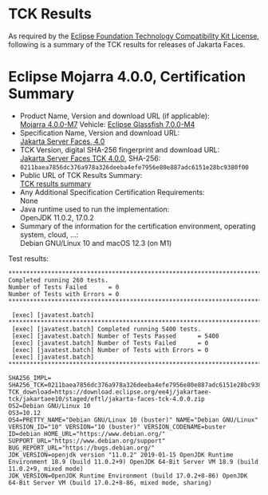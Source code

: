 TCK Results
===========

As required by the
[Eclipse Foundation Technology Compatibility Kit License](https://www.eclipse.org/legal/tck.php),
following is a summary of the TCK results for releases of Jakarta Faces.

# Eclipse Mojarra 4.0.0, Certification Summary

- Product Name, Version and download URL (if applicable): <br/>
  [Mojarra 4.0.0-M7](https://github.com/eclipse-ee4j/mojarra/releases/download/4.0.0-M7-RELEASE/jakarta.faces-4.0.0-M7.jar)
  Vehicle: [Eclipse Glassfish 7.0.0-M4](https://repo1.maven.org/maven2/org/glassfish/main/distributions/glassfish/7.0.0-M4/glassfish-7.0.0-M4.zip)
- Specification Name, Version and download URL: <br/>
  [Jakarta Server Faces, 4.0](https://jakarta.ee/specifications/faces/4.0)
- TCK Version, digital SHA-256 fingerprint and download URL: <br/>
  [Jakarta Server Faces TCK 4.0.0](https://download.eclipse.org/ee4j/jakartaee-tck/jakartaee10/staged/eftl/jakarta-faces-tck-4.0.0.zip), SHA-256: `0211baea7856dc376a978a326deeba4efe7956e80e887adc6151e28bc9380f00`
- Public URL of TCK Results Summary: <br/>
  [TCK results summary](TCK-Results.html)
- Any Additional Specification Certification Requirements: <br/>
  None
- Java runtime used to run the implementation: <br/>
  OpenJDK 11.0.2, 17.0.2
- Summary of the information for the certification environment, operating system, cloud, ...: <br/>
  Debian GNU/Linux 10 and macOS 12.3 (on M1)

Test results:

```
********************************************************************************
Completed running 260 tests.
Number of Tests Failed      = 0
Number of Tests with Errors = 0
********************************************************************************

 [exec] [javatest.batch] ********************************************************************************
 [exec] [javatest.batch] Completed running 5400 tests.
 [exec] [javatest.batch] Number of Tests Passed      = 5400
 [exec] [javatest.batch] Number of Tests Failed      = 0
 [exec] [javatest.batch] Number of Tests with Errors = 0
 [exec] [javatest.batch] ********************************************************************************

SHA256_IMPL=
SHA256_TCK=0211baea7856dc376a978a326deeba4efe7956e80e887adc6151e28bc9380f00
TCK_download=https://download.eclipse.org/ee4j/jakartaee-tck/jakartaee10/staged/eftl/jakarta-faces-tck-4.0.0.zip
OS2=Debian GNU/Linux 10
OS3=10.12
OS4=PRETTY_NAME="Debian GNU/Linux 10 (buster)" NAME="Debian GNU/Linux" VERSION_ID="10" VERSION="10 (buster)" VERSION_CODENAME=buster ID=debian HOME_URL="https://www.debian.org/" SUPPORT_URL="https://www.debian.org/support" BUG_REPORT_URL="https://bugs.debian.org/"
JDK_VERSION=openjdk version "11.0.2" 2019-01-15 OpenJDK Runtime Environment 18.9 (build 11.0.2+9) OpenJDK 64-Bit Server VM 18.9 (build 11.0.2+9, mixed mode)
JDK_VERSION=OpenJDK Runtime Environment (build 17.0.2+8-86) OpenJDK 64-Bit Server VM (build 17.0.2+8-86, mixed mode, sharing)
```
